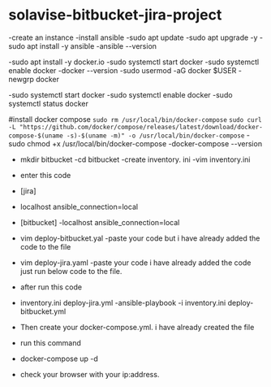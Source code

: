 # solavise-bitbucket-jira-project

-create an instance
-install ansible
-sudo apt update 
-sudo apt upgrade -y
-sudo apt install -y ansible
-ansible --version

-sudo apt install -y docker.io
-sudo systemctl start docker
-sudo systemctl enable docker
-docker --version
-sudo usermod -aG docker $USER
-newgrp docker

-sudo systemctl start docker
-sudo systemctl enable docker
-sudo systemctl status docker

#install docker compose
`sudo rm /usr/local/bin/docker-compose`
`sudo curl -L "https://github.com/docker/compose/releases/latest/download/docker-compose-$(uname -s)-$(uname -m)" -o /usr/local/bin/docker-compose`
-sudo chmod +x /usr/local/bin/docker-compose
-docker-compose --version
- mkdir bitbucket
-cd bitbucket
-create inventory. ini
-vim inventory.ini
- enter this code
  
- [jira]
- localhost ansible_connection=local

- [bitbucket]
-localhost ansible_connection=local

- vim deploy-bitbucket.yal   -paste your code but i have already added the  code to the file

- vim deploy-jira.yaml -paste your code i have already added the code just run below code to the file.

- after run this code

- inventory.ini deploy-jira.yml
-ansible-playbook -i inventory.ini deploy-bitbucket.yml

- Then create your docker-compose.yml. i have already created the file 
- run this command 
- docker-compose up -d
- check your browser with your ip:address.


